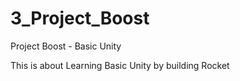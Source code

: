 # 3_Project_Boost
Project Boost - Basic Unity

This is about Learning Basic Unity by building Rocket
